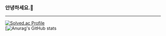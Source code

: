 ### 안녕하세요.👋

---

[![Solved.ac Profile](http://mazassumnida.wtf/api/generate_badge?boj=taegon1998)](https://solved.ac/taegon1998)<br/>
[![Anurag's GitHub stats](https://github-readme-stats.vercel.app/api?username=taegon98&show_icons=true&theme=radical)
